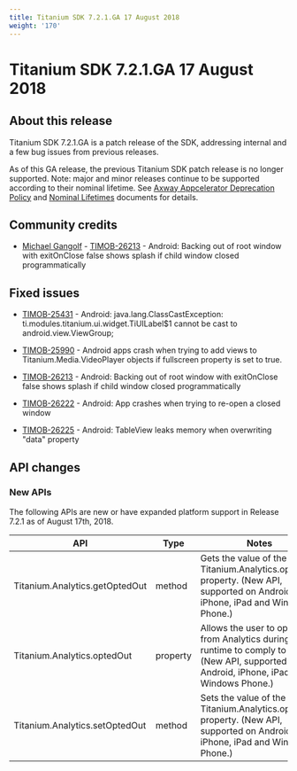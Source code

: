 ```yaml
---
title: Titanium SDK 7.2.1.GA 17 August 2018
weight: '170'
---
```


# Titanium SDK 7.2.1.GA 17 August 2018

## About this release

Titanium SDK 7.2.1.GA is a patch release of the SDK, addressing internal and a few bug issues from previous releases.

As of this GA release, the previous Titanium SDK patch release is no longer supported. Note: major and minor releases continue to be supported according to their nominal lifetime. See [Axway Appcelerator Deprecation Policy](/guide/AMPLIFY_Appcelerator_Services_Overview/Axway_Appcelerator_Deprecation_Policy/) and [Nominal Lifetimes](/guide/AMPLIFY_Appcelerator_Services_Overview/Axway_Appcelerator_Product_Lifecycle/#nominal-lifetimes) documents for details.

## Community credits

* [Michael Gangolf](https://github.com/m1ga) - [TIMOB-26213](https://jira.appcelerator.org/browse/TIMOB-26213) - Android: Backing out of root window with exitOnClose false shows splash if child window closed programmatically

## Fixed issues

* [TIMOB-25431](https://jira.appcelerator.org/browse/TIMOB-25431) - Android: java.lang.ClassCastException: ti.modules.titanium.ui.widget.TiUILabel$1 cannot be cast to android.view.ViewGroup;

* [TIMOB-25990](https://jira.appcelerator.org/browse/TIMOB-25990) - Android apps crash when trying to add views to Titanium.Media.VideoPlayer objects if fullscreen property is set to true.

* [TIMOB-26213](https://jira.appcelerator.org/browse/TIMOB-26213) - Android: Backing out of root window with exitOnClose false shows splash if child window closed programmatically

* [TIMOB-26222](https://jira.appcelerator.org/browse/TIMOB-26222) - Android: App crashes when trying to re-open a closed window

* [TIMOB-26225](https://jira.appcelerator.org/browse/TIMOB-26225) - Android: TableView leaks memory when overwriting "data" property

## API changes

### New APIs

The following APIs are new or have expanded platform support in Release 7.2.1 as of August 17th, 2018.

| API | Type | Notes |
| --- | --- | --- |
| Titanium.Analytics.getOptedOut | method | Gets the value of the Titanium.Analytics.optedOut property. (New API, supported on Android, iPhone, iPad and Windows Phone.) |
| Titanium.Analytics.optedOut | property | Allows the user to opt out from Analytics during runtime to comply to GPDR. (New API, supported on Android, iPhone, iPad and Windows Phone.) |
| Titanium.Analytics.setOptedOut | method | Sets the value of the Titanium.Analytics.optedOut property. (New API, supported on Android, iPhone, iPad and Windows Phone.) |
